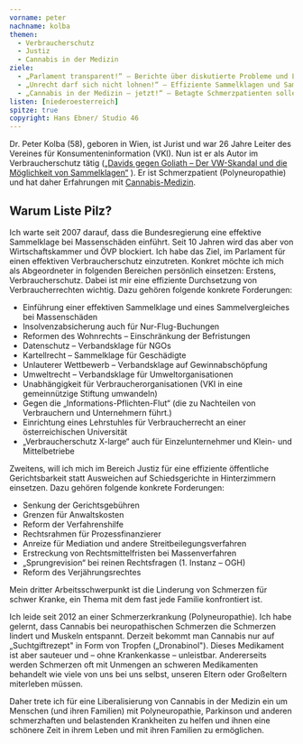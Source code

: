 ```yaml
---
vorname: peter
nachname: kolba
themen:
  - Verbraucherschutz
  - Justiz
  - Cannabis in der Medizin
ziele:
  - „Parlament transparent!“ – Berichte über diskutierte Probleme und Lösungen transparent in „leichter Sprache“ öffentlich darstellen
  - „Unrecht darf sich nicht lohnen!“ – Effiziente Sammelklagen und Sammelvergleiche bei Massenschäden, Abschöpfung des Unrechtsgewinnes.
  - „Cannabis in der Medizin – jetzt!“ – Betagte Schmerzpatienten sollen nicht noch Jahre auf eine liberalisierte Anwendung von Cannabis gegen ihre Schmerzen und Muskelkrämpfe (MS) warten müssen.
listen: [niederoesterreich]
spitze: true
copyright: Hans Ebner/ Studio 46
---
```


Dr. Peter Kolba (58), geboren in Wien, ist Jurist und war 26 Jahre Leiter des Vereines für Konsumenteninformation (VKI). Nun ist er als Autor im Verbraucherschutz tätig ([„Davids gegen Goliath – Der VW-Skandal und die Möglichkeit von Sammelklagen“](http://www.davids-gegen-goliath.at) ). Er ist Schmerzpatient (Polyneuropathie) und hat daher Erfahrungen mit [Cannabis-Medizin](http://www.himko.at).

## Warum Liste Pilz?

Ich warte seit 2007 darauf, dass die Bundesregierung eine effektive Sammelklage bei Massenschäden einführt. Seit 10 Jahren wird das aber von Wirtschaftskammer und ÖVP blockiert. Ich habe das Ziel, im Parlament für einen effektiven Verbraucherschutz einzutreten. Konkret möchte ich mich als Abgeordneter in folgenden Bereichen persönlich einsetzen: Erstens, Verbraucherschutz. Dabei ist mir eine effiziente Durchsetzung von Verbraucherrechten wichtig. Dazu gehören folgende konkrete Forderungen:

* Einführung einer effektiven Sammelklage und eines Sammelvergleiches bei Massenschäden
* Insolvenzabsicherung auch für Nur-Flug-Buchungen
* Reformen des Wohnrechts – Einschränkung der Befristungen
* Datenschutz – Verbandsklage für NGOs
* Kartellrecht – Sammelklage für Geschädigte
* Unlauterer Wettbewerb – Verbandsklage auf Gewinnabschöpfung
* Umweltrecht – Verbandsklage für Umweltorganisationen
* Unabhängigkeit für Verbraucherorganisationen (VKI in eine gemeinnützige Stiftung umwandeln)
* Gegen die „Informations-Pflichten-Flut“ (die zu Nachteilen von Verbrauchern und Unternehmern führt.)
* Einrichtung eines Lehrstuhles für Verbraucherrecht an einer  österreichischen Universität
* „Verbraucherschutz X-large“ auch für Einzelunternehmer und Klein- und Mittelbetriebe 

Zweitens, will ich mich im Bereich Justiz für eine effiziente öffentliche Gerichtsbarkeit statt Ausweichen auf Schiedsgerichte in Hinterzimmern einsetzen. Dazu gehören folgende konkrete Forderungen:

* Senkung der Gerichtsgebühren
* Grenzen für Anwaltskosten
* Reform der Verfahrenshilfe
* Rechtsrahmen für Prozessfinanzierer
* Anreize für Mediation und andere Streitbeilegungsverfahren
* Erstreckung von Rechtsmittelfristen bei Massenverfahren
* „Sprungrevision“ bei reinen Rechtsfragen (1. Instanz – OGH)
* Reform des Verjährungsrechtes

Mein dritter Arbeitsschwerpunkt ist die Linderung von Schmerzen für schwer Kranke, ein Thema mit dem fast jede Familie konfrontiert ist.

Ich leide seit 2012 an einer Schmerzerkrankung (Polyneuropathie). Ich habe gelernt, dass Cannabis bei neuropathischen Schmerzen die Schmerzen lindert und Muskeln entspannt. Derzeit bekommt man Cannabis nur auf „Suchtgiftrezept" in Form von Tropfen („Dronabinol"). Dieses Medikament ist aber sauteuer und – ohne Krankenkasse – unleistbar. Andererseits werden Schmerzen oft mit Unmengen an schweren Medikamenten behandelt wie viele von uns bei uns selbst, unseren Eltern oder Großeltern miterleben müssen.

Daher trete ich für eine Liberalisierung von Cannabis in der Medizin ein um Menschen (und ihren Familien) mit Polyneuropathie, Parkinson und anderen schmerzhaften und belastenden Krankheiten zu helfen und ihnen eine schönere Zeit in ihrem Leben und mit ihren Familien zu ermöglichen.